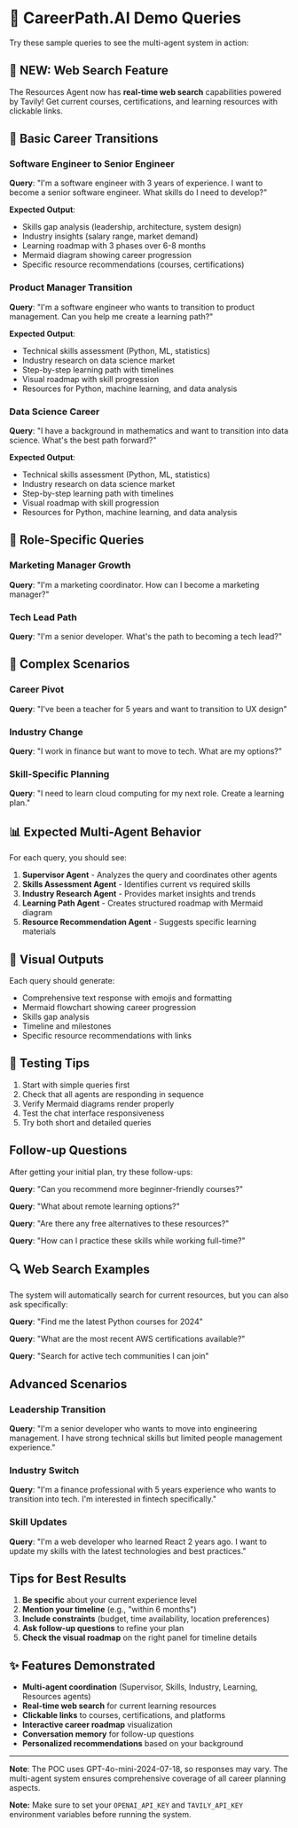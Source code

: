 # 🎯 CareerPath.AI Demo Queries

Try these sample queries to see the multi-agent system in action:

## 🚀 NEW: Web Search Feature
The Resources Agent now has **real-time web search** capabilities powered by Tavily! Get current courses, certifications, and learning resources with clickable links.

## 🚀 Basic Career Transitions

### Software Engineer to Senior Engineer
**Query**: "I'm a software engineer with 3 years of experience. I want to become a senior software engineer. What skills do I need to develop?"

**Expected Output**:
- Skills gap analysis (leadership, architecture, system design)
- Industry insights (salary range, market demand)
- Learning roadmap with 3 phases over 6-8 months
- Mermaid diagram showing career progression
- Specific resource recommendations (courses, certifications)

### Product Manager Transition  
**Query**: "I'm a software engineer who wants to transition to product management. Can you help me create a learning path?"

**Expected Output**:
- Technical skills assessment (Python, ML, statistics)
- Industry research on data science market
- Step-by-step learning path with timelines
- Visual roadmap with skill progression
- Resources for Python, machine learning, and data analysis

### Data Science Career
**Query**: "I have a background in mathematics and want to transition into data science. What's the best path forward?"

**Expected Output**:
- Technical skills assessment (Python, ML, statistics)
- Industry research on data science market
- Step-by-step learning path with timelines
- Visual roadmap with skill progression
- Resources for Python, machine learning, and data analysis

## 🎨 Role-Specific Queries

### Marketing Manager Growth
**Query**: "I'm a marketing coordinator. How can I become a marketing manager?"

### Tech Lead Path
**Query**: "I'm a senior developer. What's the path to becoming a tech lead?"

## 🌟 Complex Scenarios

### Career Pivot
**Query**: "I've been a teacher for 5 years and want to transition to UX design"

### Industry Change
**Query**: "I work in finance but want to move to tech. What are my options?"

### Skill-Specific Planning
**Query**: "I need to learn cloud computing for my next role. Create a learning plan."

## 📊 Expected Multi-Agent Behavior

For each query, you should see:

1. **Supervisor Agent** - Analyzes the query and coordinates other agents
2. **Skills Assessment Agent** - Identifies current vs required skills
3. **Industry Research Agent** - Provides market insights and trends
4. **Learning Path Agent** - Creates structured roadmap with Mermaid diagram
5. **Resource Recommendation Agent** - Suggests specific learning materials

## 🎯 Visual Outputs

Each query should generate:
- Comprehensive text response with emojis and formatting
- Mermaid flowchart showing career progression
- Skills gap analysis
- Timeline and milestones
- Specific resource recommendations with links

## 🔧 Testing Tips

1. Start with simple queries first
2. Check that all agents are responding in sequence
3. Verify Mermaid diagrams render properly
4. Test the chat interface responsiveness
5. Try both short and detailed queries

## Follow-up Questions
After getting your initial plan, try these follow-ups:

**Query**: "Can you recommend more beginner-friendly courses?"

**Query**: "What about remote learning options?"

**Query**: "Are there any free alternatives to these resources?"

**Query**: "How can I practice these skills while working full-time?"

## 🔍 Web Search Examples
The system will automatically search for current resources, but you can also ask specifically:

**Query**: "Find me the latest Python courses for 2024"

**Query**: "What are the most recent AWS certifications available?"

**Query**: "Search for active tech communities I can join"

## Advanced Scenarios

### Leadership Transition
**Query**: "I'm a senior developer who wants to move into engineering management. I have strong technical skills but limited people management experience."

### Industry Switch
**Query**: "I'm a finance professional with 5 years experience who wants to transition into tech. I'm interested in fintech specifically."

### Skill Updates
**Query**: "I'm a web developer who learned React 2 years ago. I want to update my skills with the latest technologies and best practices."

## Tips for Best Results

1. **Be specific** about your current experience level
2. **Mention your timeline** (e.g., "within 6 months")
3. **Include constraints** (budget, time availability, location preferences)
4. **Ask follow-up questions** to refine your plan
5. **Check the visual roadmap** on the right panel for timeline details

## ✨ Features Demonstrated

- **Multi-agent coordination** (Supervisor, Skills, Industry, Learning, Resources agents)
- **Real-time web search** for current learning resources
- **Clickable links** to courses, certifications, and platforms
- **Interactive career roadmap** visualization
- **Conversation memory** for follow-up questions
- **Personalized recommendations** based on your background

---

**Note**: The POC uses GPT-4o-mini-2024-07-18, so responses may vary. The multi-agent system ensures comprehensive coverage of all career planning aspects. 

**Note:** Make sure to set your `OPENAI_API_KEY` and `TAVILY_API_KEY` environment variables before running the system. 